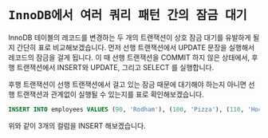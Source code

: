 # `InnoDB에서 여러 쿼리 패턴 간의 잠금 대기`

InnoDB 테이블의 레코드를 변경하는 두 개의 트랜잭션이 상호 잠금 대기를 유발하게 될지 간단히 표로 비교해보겠습니다. 먼저 선행 트랜잭션에서 UPDATE 문장을 실행해서 레코드의 잠금을 걸게 됩니다. 이 때 선행 트랜잭션을 COMMIT 하지 않은 상태에서, 후행 트랜잭션에서 INSERT와 UPDATE, 그리고 SELECT 를 실행합니다. 

후행 트랜잭션이 선행 트랜잭션에서 걸고 있는 잠금 때문에 대기해야 하는지 아니면 선행 트랜잭션과 관계없이 실행될 수 있는지를 표로 확인해보겠습니다.

```sql
INSERT INTO employees VALUES (90, 'Rodham'), (100, 'Pizza'), (110, 'Hockney')
```

위와 같이 3개의 컬럼을 INSERT 해보겠습니다. 